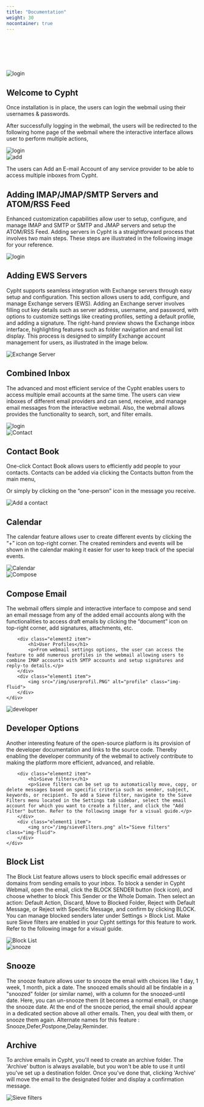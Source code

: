 ```yaml
---
title: "Documentation"
weight: 30
nocontainer: true
---
```

<div style="margin-top: 100px;"></div>

<section class="content-section-doc container">
    <div class="line">
        <div  class="element1 item ">
            <img src="/img/login.PNG" alt="login" class="img-fluid">
        </div>
        <div  class="element2 item ">
            <h1>Welcome to Cypht</h1>
            <p>Once installation is in
                place, the users can login
                the webmail using their
                usernames & passwords.</p>
        </div>
    </div>
</section>

<section class="content-section-doc container">
    <div class="line">
        <div class="element2 item">
            <p>After successfully logging in the webmail, the users will be redirected to the following home page of the webmail where the interactive interface allows user to perform multiple actions,</p>
        </div>
        <div class="element1 item">
            <img src="/img/home.PNG" alt="login" class="img-fluid">
        </div>
    </div>
</section>


<section class="content-section-doc container">
    <div class="line">
        <div class="element1 item">
            <img src="/img/Add.PNG" alt="add" class="img-fluid">
        </div>
        <div class="element2 item3">
            <p>The users can Add an E-mail Account of any service provider to be able to access multiple inboxes from Cypht.</p>
        </div>
    </div>
</section>

<section class="content-section-doc container">
    <div class="line ">
        <div class="element2 item">
            <h1>Adding IMAP/JMAP/SMTP Servers and ATOM/RSS Feed</h1>
            <p class="text-center">Enhanced customization capabilities allow user to setup, configure, and manage IMAP and SMTP or SMTP and JMAP servers and setup the ATOM/RSS Feed. Adding servers in Cypht is a straightforward process that involves two main steps. These steps are illustrated in the following image for your reference.</p>
        </div>
        <div class="element1 item">
            <img src="/img/Multi.PNG" alt="login" class="img-fluid">
        </div>
    </div>
</section>

<section class="content-section-doc container">
    <div class="line ">
        <div class="element2 item">
            <h1>Adding EWS Servers</h1>
            <p class="text-center">Cypht supports seamless integration with Exchange servers through easy setup and configuration. This section allows users to add, configure, and manage Exchange servers (EWS). Adding an Exchange server involves filling out key details such as server address, username, and password, with options to customize settings like creating profiles, setting a default profile, and adding a signature. The right-hand preview shows the Exchange inbox interface, highlighting features such as folder navigation and email list display. This process is designed to simplify Exchange account management for users, as illustrated in the image below.</p>
        </div>
        <div class="element1 item">
            <img src="/img/ews.png" alt="Exchange Server" class="img-fluid">
        </div>
    </div>
</section>

<section class="content-section-doc container">
    <div class="line">
        <div class="element2 item">
            <h1>Combined Inbox</h1>
            <p>The advanced and most efficient service of the Cypht enables users to access multiple email accounts at the same time.
                The users can view inboxes of different email providers and can send, receive, and manage email messages from the interactive webmail.
                Also, the webmail allows provides the functionality to search, sort, and filter emails.</p>
        </div>
        <div class="element1 item">
            <img src="/img/Inbox.PNG" alt="login" class="img-fluid">
        </div>
    </div>
</section>

<section class="content-section-doc container">
    <div class="line">
        <div class="element1 item">
            <img src="/img/Contact.PNG" alt="Contact" class="img-fluid">
        </div>
        <div class="element2 item">
            <h1>Contact Book</h1>
            <p>One-click Contact Book  allows users to efficiently add people to your contacts.
                Contacts can be added via clicking the Contacts button from the main menu,</p>
        </div>
    </div>
</section>

<section class="content-section-doc container">
    <div class="line">
        <div class="element2 item">
            <p class="text-center">Or simply by clicking on the “one-person” icon in the message you receive.</p>
        </div>
        <div class="element1 item">
            <img src="/img/Oneperson.png" alt="Add a contact" class="img-fluid">
        </div>
    </div>
</section>

<section class="content-section-doc container">
    <div class="line">
        <div class="element2 item">
            <h1>Calendar</h1>
            <p>The calendar feature allows user to create different events by clicking the “+” icon on top-right corner.
                The created reminders and events will be shown in the calendar making it easier for user to keep track of the special events.</p>
        </div>
        <div class="element1 item">
            <img src="/img/Calendar.PNG" alt="Calendar" class="img-fluid">
        </div>
    </div>
</section>

<section class="content-section-doc container">
    <div class="line">
        <div class="element1 item">
            <img src="/img/Compose.PNG" alt="Compose" class="img-fluid">
        </div>
        <div class="element2 item">
            <h1>Compose Email</h1>
            <p>The webmail offers simple and interactive interface to compose and send an email message from any of the added email accounts along with the functionalities to access draft emails by clicking the “document” icon on top-right corner, add signatures, attachments, etc.</p>
        </div>
    </div>
</section>


<section class="content-section-doc container">
    <div class="line">

        <div class="element2 item">
            <h1>User Profiles</h1>
            <p>From webmail settings options, the user can access the feature to add numerous profiles in the webmail allowing users to combine IMAP accounts with SMTP accounts and setup signatures and reply-to details.</p>
        </div>
        <div class="element1 item">
            <img src="/img/userprofil.PNG" alt="profile" class="img-fluid">
        </div>
    </div>
</section>

<section class="content-section-doc container">
    <div class="line">
        <div class="element1 item">
            <img src="/img/Developer.PNG" alt="developer" class="img-fluid">
        </div>
        <div class="element2 item">
            <h1>Developer Options</h1>
            <p> Another interesting feature of the open-source platform is its provision of the developer documentation and links to the source code. Thereby enabling the developer community of the webmail to actively contribute to making the platform more efficient, advanced, and reliable.</p>
        </div>
    </div>
</section>

<section class="content-section-doc container">
    <div class="line">

        <div class="element2 item">
            <h1>Sieve filters</h1>
            <p>Sieve filters can be set up to automatically move, copy, or delete messages based on specific criteria such as sender, subject, keywords, or recipient. To add a Sieve filter, navigate to the Sieve Filters menu located in the Settings tab sidebar, select the email account for which you want to create a filter, and click the "Add Filter" button. Refer to the following image for a visual guide.</p>
        </div>
        <div class="element1 item">
            <img src="/img/sieveFilters.png" alt="Sieve filters" class="img-fluid">
        </div>
    </div>
</section>

<section class="content-section-doc container">
    <div class="line">
        <div class="element2 item">
            <h1>Block List</h1>
            <p>
                The Block List feature allows users to block specific email addresses or domains from sending emails to your inbox. To block a sender in Cypht Webmail, open the email, click the BLOCK SENDER button (lock icon), and choose whether to block This Sender or the Whole Domain. Then select an action: Default Action, Discard, Move to Blocked Folder, Reject with Default Message, or Reject with Specific Message, and confirm by clicking BLOCK. You can manage blocked senders later under Settings > Block List. Make sure Sieve filters are enabled in your Cypht settings for this feature to work. Refer to the following image for a visual guide.
            </p>
        </div>
        <div class="element1 item">
            <img src="/img/block_list.png" alt="Block List" class="img-fluid">
        </div>
    </div>
</section>

<section class="content-section-doc container">
    <div class="line">
        <div class="element1 item">
            <img src="/img/snooze.png" alt="snooze" class="img-fluid">
        </div>
        <div class="element2 item">
            <h1>Snooze</h1>
            <p>The snooze feature allows user  to snooze the email with choices like 1 day, 1 week, 1 month, pick a date. The snoozed emails should all be findable in a "snoozed" folder (or similar name), with a column for the snoozed-until date.
                Here, you can un-snooze them (it becomes a normal email), or change the snooze date. At the end of the snooze period, the email should appear in a dedicated section above all other emails. Then, you deal with them, or snooze them again. Alternate names for this feature : Snooze,Defer,Postpone,Delay,Reminder.
            </p>
        </div>
    </div>
</section>

<section class="content-section-doc container">
    <div class="line">
        <div class="element2 item">
            <h1>Archive</h1>
            <p>To archive emails in Cypht, you'll need to create an archive folder. The 'Archive' button is always available, but you won't be able to use it until you've set up a destination folder. Once you've done that, clicking 'Archive' will move the email to the designated folder and display a confirmation message.
            </p>
        </div>
        <div class="element1 item">
            <img src="/img/Archive.png" alt="Sieve filters" class="img-fluid">
        </div>
    </div>
</section>
